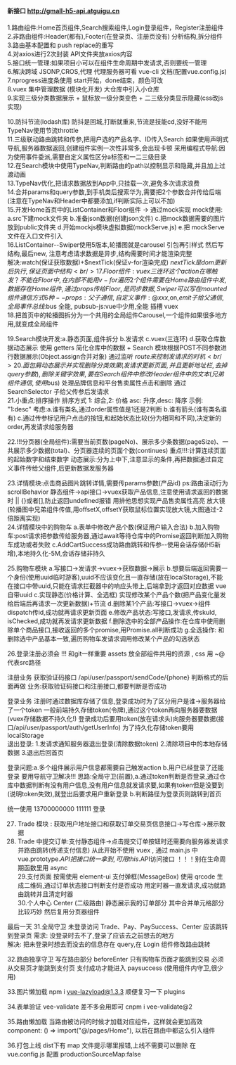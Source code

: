 #### 新接口 http://gmall-h5-api.atguigu.cn 
1.路由组件:Home首页组件,Search搜索组件,Login登录组件，Register注册组件 <br/>
2.非路由组件:Header(都有),Footer(在登录页、注册页没有) 分析结构,拆分组件 <br/>
3.路由基本配置和 push replace的重写 <br/>
4.对axios进行2次封装 API文件夹放axios内容 <br/>
5.接口统一管理:如果项目小可以在组件生命周期中发请求,否则要统一管理 <br/>
6.解决跨域 JSONP,CROS,代理 代理服务器可看 vue-cli 文档(配置vue.config.js) <br/>
7.nprogress进度条使用 start开始，done结束，颜色可改 <br/>
8.vuex 集中管理数据 (模块化开发) 大仓库中引入小仓库 <br/>
9.实现三级分类数据展示 + 鼠标放一级分类变色 + 二三级分类显示隐藏(css改js实现) <br/>

10.防抖节流(lodash库) 防抖是回城,打断就重来,节流是技能cd,没好不能用 TypeNav使用节流throttle<br/>
11.三级联动路由跳转和传参,把用户选的产品名字、ID传入Search 
如果使用声明式导航,服务器数据返回,创建组件实例一次性非常多,会出现卡顿
采用编程式导航:因为使用事件委派,需要自定义属性区分a标签和一二三级目录 <br/>
12.在Search模块中使用TypeNav,判断路由的path以控制显示和隐藏,并且加上过渡动画 <br/>
13.TypeNav优化,把请求数据放到App中,只挂载一次,避免多次请求浪费 <br/>
14.合并params和query参数,到手机类后搜索华为,需要把2个参数合并传给后端(注意在TypeNav和Header中都要添加,if判断实际上可以不加) <br/>
15.开发Home首页中的ListContainer和Floor组件 -> 通过mock实现
mock使用:
a.src下建mock文件夹 
b.准备json数据(创建json文件) 
c.把mock数据需要的图片放到public文件夹
d.开始mockjs模块虚拟数据(mockServe.js)
e.把 mockServe 文件在入口文件引入 <br/>
16.ListContainer--Swiper使用5版本,轮播图就是carousel 引包再引样式 然后写结构,最后new,
注意考虑请求数据是异步,结构需要时间才能渲染完整      
解决:watch(保证获取数据)+$nextTick(保证v-for渲染完成) $nextTick是dom更新后执行,保证页面中结构<br/>
17.Floor组件:vuex三连环 这个 action 在哪触发？不能在 Floor 中,在内部不能用v-for遍历2个组件
需要在 Home 路由组件中发,数据存在Home组件,通过props传给Floor,是同步数据,Swiper可以写在mounted
组件通信方式6种-- props:父子通信, 自定义事件:@xxx,$on,$emit 子给父通信, 全局事件总线:$bus 全能,
pubsub-js:vue中少用,全能 插槽 vuex  <br/>
18.把首页中的轮播图拆分为一个共用的全局组件Carousel,一个组件如果很多地方用,就变成全局组件 <br/>

19.Search模块开发:a.静态页面,组件拆分 b.发请求 c.vuex(三连环) d.获取仓库数据动态展示 
使用 getters 简化仓库中的数据  + Search 模块根据POST不同参数进行数据展示(Object.assign合并对象)
通过监听 $route 来控制发请求的时机 <br/>
20.面包屑动态展示并实现删除分类效果(发请求更新页面,并且更新地址栏,去掉query参数),
删除关键字效果,要在Search组件中修改Header组件中的文本(兄弟组件通信,使用$bus)
处理品牌信息和平台售卖属性点击和删除 通过 SearchSelector 子给父传参后发请求<br/>
21.小重点:排序操作 排序方式 1: 综合,2: 价格 asc: 升序,desc: 降序  示例: "1:desc"
考虑:a.谁有类名,通过order属性值是1还是2判断 b.谁有箭头(谁有类名谁有) 
c.通过传参标记用户点击的按钮,和起始状态比较(分为相同和不同),决定新的order,再发请求给服务器

22.!!!分页器(全局组件):需要当前页数(pageNo)、展示多少条数据(pageSize)、一共展示多少数据(total)、分页器连续的页面个数(continues) 重点!!!:计算连续页面的起始数字和结束数字 
动态展示:分为上中下,注意显示的条件,再把数据通过自定义事件传给父组件,后更新数据发服务器 <br/>

23.详情模块:点击商品图片跳转详情,需要传params参数(产品id) ps:路由滚动行为scrollBehavior
静态组件->api接口->vuex获取产品信息,注意使用请求返回的数据时 || {}或者[],防止返回undefined报错
用排他思想实现产品售卖属性高亮 
放大镜(轮播图中兄弟组件传值,用offsetX,offsetY获取鼠标位置实现放大镜,大图通过-2倍距离实现) <br/>
24.详情模块中的购物车
a.表单中修改产品个数(保证用户输入合法)
b.加入购物车:post请求把参数传给服务器,通过await等待仓库中的Promise返回判断加入购物车成功或者失败
c.AddCartSuccess成功路由跳转和传参--使用会话存储(H5新增),本地持久化-5M,会话存储非持久 <br/>

25.购物车模块 
a.写接口->发请求->vuex->获取数据->展示 
b.想要后端返回需要一个身份(使用uuid临时游客),uuid不应该变化且一直存储(放在localStorage),不能在接口中带uuid,只能在请求拦截器中的响应头带上,后端拿到才返回对应数据  vue自带uuid
c.实现静态(价格计算、全选框) 实现修改某个产品个数(把产品变化量发给后端后再请求一次更新数据)+节流
d.删除某1个产品:写接口->vuex->组件dispatch传id,成功就再请求更新页面 
e.修改产品状态:写接口,发请求,传skuId, isChecked,成功就再发请求更新数据 
f.删除选中的全部产品操作:在仓库中使用删除单个商品接口,接收返回的多个promise,用Promise.all判断成功
g.全选操作: 和删除选中产品基本一致,遍历购物车发请求调用修改某个产品的勾选状态 <br/>

26.登录注册必须会 !!! 和git一样重要
assets 放全部组件共用的资源 , css 用 ~@ 代表src路径

注册业务
获取验证码接口 /api/user/passport/sendCode/{phone} 
判断格式的后面再做 业务:获取验证码接口和注册接口,都要判断是否成功

登录业务
注册时通过数据库存储了信息,登录成功时为了区分用户是谁->服务器给了一个token
一般前端持久存储token(令牌),通过这个token再向服务器要数据(vuex存储数据不持久化!)
登录成功后要用token(放在请求头)向服务器要数据(接口/api/user/passport/auth/getUserInfo)
为了持久化存储token要用localStorage  
退出登录: 1.发请求通知服务器退出登录(清除数据token) 2.清除项目中的本地存储数据 3.退出后回首页

登录问题:a.多个组件展示用户信息都需要自己触发action b.用户已经登录了还能登录 要用导航守卫解决!!!
思路:全局守卫(前置),a.通过token判断是否登录,通过仓库中数据判断有没有用户信息,没有用户信息就发请求要,如果有token但是没要到(说明token失效),就登出后要求用户重新登录 b.判断路径为登录页则跳转到首页

统一使用 13700000000 111111 登录  <br/>

27. Trade 模块 : 获取用户地址接口和获取订单交易页信息接口->写仓库->展示数据 <br/>
28. Trade 中提交订单:支付静态组件->点击提交订单按钮时还需要向服务器发请求并路由跳转(传递支付信息) 从此开始不使用 vuex , 通过 main.js 中 vue.prototype.$API 把接口统一拿到,可用this.$API访问接口
！！！别在生命周期函数里用 async  <br/>
29.支付页面 按需使用 element-ui 支付弹框(MessageBox) 使用 qrcode 生成二维码,通过订单状态接口判断支付是否成功 用定时器一直发请求,成功就路由跳转并且清定时器 <br/>
30.个人中心 Center (二级路由)  静态展示我的订单部分 其中合并单元格部分比较巧妙 然后复用分页器组件 <br/>

最后一天 
31.全局守卫 
未登录访问 Trade、Pay、PaySuccess、Center 应该跳转到登录页 
需求: 没登录时去不了,登录了应该去之前想去的地方  
解决: 把未登录时想去而没去的信息存在 query,在 Login 组件修改路由跳转 <br/>

32.路由独享守卫 写在路由部分 beforeEnter
只有购物车页面才能跳到交易 
必须从交易页才能跳到支付页
支付成功才能进入 paysuccess (使用组件内守卫,很少用) <br/>
 
33.图片懒加载  npm i vue-lazyload@1.3.3  顺便复习一下 plugins <br/>

34.表单验证 vee-validate 差不多会用即可 cnpm i vee-validate@2 <br/>

35.路由懒加载 当路由被访问的时候才加载对应组件，这样就会更加高效 
component: () => import("@/pages/Home"),  以后在路由中都这么引入组件
<br/>

36.打包上线 dist下有 map 文件提示哪里报错,上线不需要可以删除
在 vue.config.js 配置 productionSourceMap:false 




